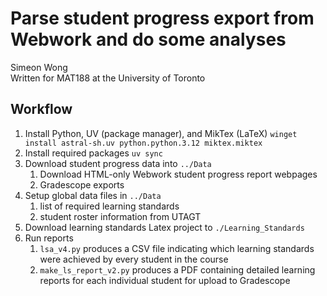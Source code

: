 # Parse student progress export from Webwork and do some analyses

Simeon Wong  
Written for MAT188 at the University of Toronto


## Workflow
1. Install Python, UV (package manager), and MikTex (LaTeX)
    `winget install astral-sh.uv python.python.3.12 miktex.miktex`
1. Install required packages
    `uv sync`
1. Download student progress data into `../Data`
    1. Download HTML-only Webwork student progress report webpages
    1. Gradescope exports
1. Setup global data files in `../Data`
    1. list of required learning standards
    1. student roster information from UTAGT
1. Download learning standards Latex project to `./Learning_Standards`
1. Run reports
    1. `lsa_v4.py` produces a CSV file indicating which learning standards were achieved by every student in the course
    1. `make_ls_report_v2.py` produces a PDF containing detailed learning reports for each individual student for upload to Gradescope
    

